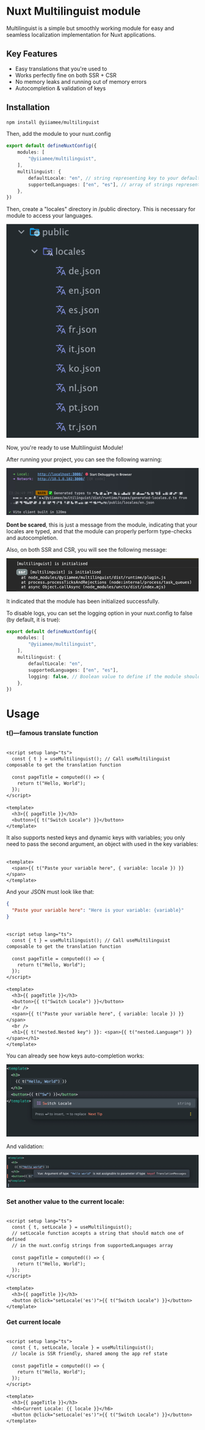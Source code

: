 # Nuxt Multilinguist module

Multilinguist is a simple but smoothly working module for easy and seamless localization implementation for Nuxt
applications.

## Key Features

- Easy translations that you're used to
- Works perfectly fine on both SSR + CSR
- No memory leaks and running out of memory errors
- Autocompletion & validation of keys

## Installation

```bash
npm install @yiiamee/multilinguist
```

Then, add the module to your nuxt.config

```nuxt.config.ts
export default defineNuxtConfig({
    modules: [
        "@yiiamee/multilinguist",
    ],
    multilinguist: {
        defaultLocale: "en", // string representing key to your default (fallback) locale
        supportedLanguages: ["en", "es"], // array of strings representing all available locales' keys
    },
})
```

Then, create a "locales" directory in /public directory. This is necessary for module to access your languages.

![directory_structure.png](directory_structure.png)

Now, you're ready to use Multilinguist Module!

After running your project, you can see the following warning:

![vite-warning.png](vite-warning.png)

**Dont be scared**, this is just a message from the module, indicating that your locales are typed, and that the module
can properly perform type-checks and autocompletion.

Also, on both SSR and CSR, you will see the following message:

![initialized.png](initialized.png)

It indicated that the module has been initialized successfully.

To disable logs, you can set the logging option in your nuxt.config to false (by default, it is true):

```nuxt.config.ts
export default defineNuxtConfig({
    modules: [
        "@yiiamee/multilinguist",
    ],
    multilinguist: {
        defaultLocale: "en",
        supportedLanguages: ["en", "es"],
        logging: false, // Boolean value to define if the module should send internal logs to console
    },
})
```

# Usage

### t()—famous translate function

```vue

<script setup lang="ts">
  const { t } = useMultilinguist(); // Call useMultilinguist composable to get the translation function

  const pageTitle = computed(() => {
    return t("Hello, World");
  });
</script>

<template>
  <h3>{{ pageTitle }}</h3>
  <button>{{ t("Switch Locale") }}</button>
</template>
```

It also supports nested keys and dynamic keys with variables;
you only need to pass the second argument, an object with used in the key variables:

```vue

<template>
  <span>{{ t("Paste your variable here", { variable: locale }) }}</span>
</template>
```

And your JSON must look like that:

```json
{
  "Paste your variable here": "Here is your variable: {variable}"
}
```

```vue

<script setup lang="ts">
  const { t } = useMultilinguist(); // Call useMultilinguist composable to get the translation function

  const pageTitle = computed(() => {
    return t("Hello, World");
  });
</script>

<template>
  <h3>{{ pageTitle }}</h3>
  <button>{{ t("Switch Locale") }}</button>
  <br />
  <span>{{ t("Paste your variable here", { variable: locale }) }}</span>
  <br />
  <h1>{{ t("nested.Nested key") }}: <span>{{ t("nested.Language") }}</span></h1>
</template>
```

You can already see how keys auto-completion works:

![autocompletion.png](autocompletion.png)

And validation:

![validation.png](validation.png)

### Set another value to the current locale:

```vue

<script setup lang="ts">
  const { t, setLocale } = useMultilinguist();
  // setLocale function accepts a string that should match one of defined
  // in the nuxt.config strings from supportedLanguages array

  const pageTitle = computed(() => {
    return t("Hello, World");
  });
</script>

<template>
  <h3>{{ pageTitle }}</h3>
  <button @click="setLocale('es')">{{ t("Switch Locale") }}</button>
</template>
```

### Get current locale

```vue

<script setup lang="ts">
  const { t, setLocale, locale } = useMultilinguist();
  // locale is SSR friendly, shared among the app ref state  

  const pageTitle = computed(() => {
    return t("Hello, World");
  });
</script>

<template>
  <h3>{{ pageTitle }}</h3>
  <h6>Current Locale: {{ locale }}</h6>
  <button @click="setLocale('es')">{{ t("Switch Locale") }}</button>
</template>
```